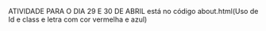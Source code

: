 ATIVIDADE PARA O DIA 29 E 30 DE ABRIL está no código about.html(Uso de Id e class e letra com cor vermelha e azul)
